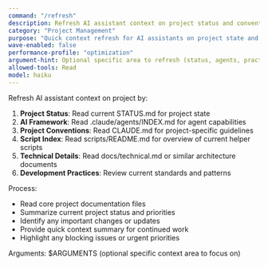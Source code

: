 ```yaml
---
command: "/refresh"
description: Refresh AI assistant context on project status and conventions
category: "Project Management"
purpose: "Quick context refresh for AI assistants on project state and conventions"
wave-enabled: false
performance-profile: "optimization"
argument-hint: Optional specific area to refresh (status, agents, practices)
allowed-tools: Read
model: haiku
---
```


Refresh AI assistant context on project by:

1. **Project Status**: Read current STATUS.md for project state
2. **AI Framework**: Read .claude/agents/INDEX.md for agent capabilities
3. **Project Conventions**: Read CLAUDE.md for project-specific guidelines
4. **Script Index**: Read scripts/README.md for overview of current helper scripts
5. **Technical Details**: Read docs/technical.md or similar architecture documents
6. **Development Practices**: Review current standards and patterns

Process:

- Read core project documentation files
- Summarize current project status and priorities
- Identify any important changes or updates
- Provide quick context summary for continued work
- Highlight any blocking issues or urgent priorities

Arguments: $ARGUMENTS (optional specific context area to focus on)